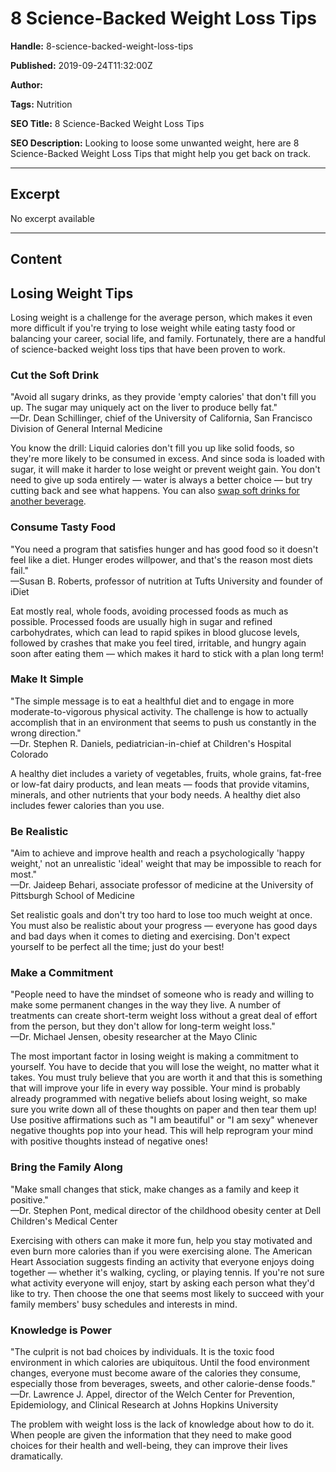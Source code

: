 # 8 Science-Backed Weight Loss Tips

**Handle:** 8-science-backed-weight-loss-tips

**Published:** 2019-09-24T11:32:00Z

**Author:**  

**Tags:** Nutrition

**SEO Title:** 8 Science-Backed Weight Loss Tips

**SEO Description:** Looking to loose some unwanted weight, here are 8 Science-Backed Weight Loss Tips that might help you get back on track.

---

## Excerpt

No excerpt available

---

## Content

## Losing Weight Tips

Losing weight is a challenge for the average person, which makes it even more difficult if you're trying to lose weight while eating tasty food or balancing your career, social life, and family. Fortunately, there are a handful of science-backed weight loss tips that have been proven to work.

### Cut the Soft Drink

"Avoid all sugary drinks, as they provide 'empty calories' that don't fill you up. The sugar may uniquely act on the liver to produce belly fat."  
—Dr. Dean Schillinger, chief of the University of California, San Francisco Division of General Internal Medicine

You know the drill: Liquid calories don't fill you up like solid foods, so they're more likely to be consumed in excess. And since soda is loaded with sugar, it will make it harder to lose weight or prevent weight gain. You don't need to give up soda entirely — water is always a better choice — but try cutting back and see what happens. You can also [swap soft drinks for another beverage](https://www.vpa.com.au/blogs/diet-and-nutrition/8-easy-ways-to-cut-calories).

### Consume Tasty Food

"You need a program that satisfies hunger and has good food so it doesn't feel like a diet. Hunger erodes willpower, and that's the reason most diets fail."  
—Susan B. Roberts, professor of nutrition at Tufts University and founder of iDiet

Eat mostly real, whole foods, avoiding processed foods as much as possible. Processed foods are usually high in sugar and refined carbohydrates, which can lead to rapid spikes in blood glucose levels, followed by crashes that make you feel tired, irritable, and hungry again soon after eating them — which makes it hard to stick with a plan long term!

### Make It Simple

"The simple message is to eat a healthful diet and to engage in more moderate-to-vigorous physical activity. The challenge is how to actually accomplish that in an environment that seems to push us constantly in the wrong direction."  
—Dr. Stephen R. Daniels, pediatrician-in-chief at Children's Hospital Colorado

A healthy diet includes a variety of vegetables, fruits, whole grains, fat-free or low-fat dairy products, and lean meats — foods that provide vitamins, minerals, and other nutrients that your body needs. A healthy diet also includes fewer calories than you use.

### Be Realistic

"Aim to achieve and improve health and reach a psychologically 'happy weight,' not an unrealistic 'ideal' weight that may be impossible to reach for most."  
—Dr. Jaideep Behari, associate professor of medicine at the University of Pittsburgh School of Medicine

Set realistic goals and don't try too hard to lose too much weight at once. You must also be realistic about your progress — everyone has good days and bad days when it comes to dieting and exercising. Don't expect yourself to be perfect all the time; just do your best!

### Make a Commitment

"People need to have the mindset of someone who is ready and willing to make some permanent changes in the way they live. A number of treatments can create short-term weight loss without a great deal of effort from the person, but they don't allow for long-term weight loss."  
—Dr. Michael Jensen, obesity researcher at the Mayo Clinic

The most important factor in losing weight is making a commitment to yourself. You have to decide that you will lose the weight, no matter what it takes. You must truly believe that you are worth it and that this is something that will improve your life in every way possible. Your mind is probably already programmed with negative beliefs about losing weight, so make sure you write down all of these thoughts on paper and then tear them up! Use positive affirmations such as "I am beautiful" or "I am sexy" whenever negative thoughts pop into your head. This will help reprogram your mind with positive thoughts instead of negative ones!

### Bring the Family Along

"Make small changes that stick, make changes as a family and keep it positive."  
—Dr. Stephen Pont, medical director of the childhood obesity center at Dell Children's Medical Center

Exercising with others can make it more fun, help you stay motivated and even burn more calories than if you were exercising alone. The American Heart Association suggests finding an activity that everyone enjoys doing together — whether it's walking, cycling, or playing tennis. If you're not sure what activity everyone will enjoy, start by asking each person what they'd like to try. Then choose the one that seems most likely to succeed with your family members' busy schedules and interests in mind.

### Knowledge is Power

"The culprit is not bad choices by individuals. It is the toxic food environment in which calories are ubiquitous. Until the food environment changes, everyone must become aware of the calories they consume, especially those from beverages, sweets, and other calorie-dense foods."  
—Dr. Lawrence J. Appel, director of the Welch Center for Prevention, Epidemiology, and Clinical Research at Johns Hopkins University

The problem with weight loss is the lack of knowledge about how to do it. When people are given the information that they need to make good choices for their health and well-being, they can improve their lives dramatically.

